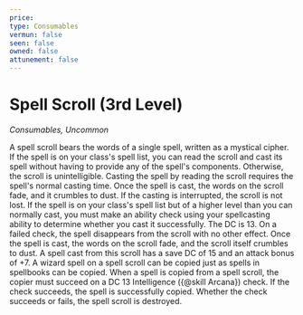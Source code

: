 ```yaml
---
price: 
type: Consumables
vermun: false
seen: false
owned: false
attunement: false
---
```

# Spell Scroll (3rd Level)

*Consumables, Uncommon*

A spell scroll bears the words of a single spell, written as a mystical cipher. If the spell is on your class's spell list, you can read the scroll and cast its spell without having to provide any of the spell's components. Otherwise, the scroll is unintelligible. Casting the spell by reading the scroll requires the spell's normal casting time. Once the spell is cast, the words on the scroll fade, and it crumbles to dust. If the casting is interrupted, the scroll is not lost. If the spell is on your class's spell list but of a higher level than you can normally cast, you must make an ability check using your spellcasting ability to determine whether you cast it successfully. The DC is 13. On a failed check, the spell disappears from the scroll with no other effect. Once the spell is cast, the words on the scroll fade, and the scroll itself crumbles to dust. A spell cast from this scroll has a save DC of 15 and an attack bonus of +7. A wizard spell on a spell scroll can be copied just as spells in spellbooks can be copied. When a spell is copied from a spell scroll, the copier must succeed on a DC 13 Intelligence ({@skill Arcana}) check. If the check succeeds, the spell is successfully copied. Whether the check succeeds or fails, the spell scroll is destroyed.